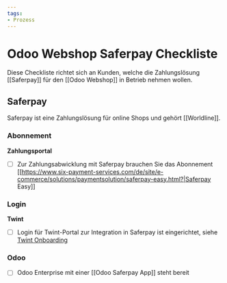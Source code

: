```yaml
---
tags:
- Prozess
---
```


# Odoo Webshop Saferpay Checkliste

Diese Checkliste richtet sich an Kunden, welche die Zahlungslösung [[Saferpay]] für den [[Odoo Webshop]] in Betrieb nehmen wollen.

## Saferpay

Saferpay ist eine Zahlungslösung für online Shops und gehört [[Worldline]].

### Abonnement

**Zahlungsportal**

- [ ] Zur Zahlungsabwicklung mit Saferpay brauchen Sie das Abonnement [[https://www.six-payment-services.com/de/site/e-commerce/solutions/paymentsolution/saferpay-easy.html?|Saferpay Easy]]

### Login

**Twint**

- [ ] Login für Twint-Portal zur Integration in Saferpay ist eingerichtet, siehe [Twint Onboarding](https://www.twint.ch/acquirer/twint-acquiring-ag/?lang=de)

### Odoo

- [ ] Odoo Enterprise mit einer [[Odoo Saferpay App]] steht bereit
